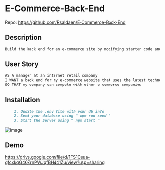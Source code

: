 # E-Commerce-Back-End

Repo: https://github.com/Rsaldaen/E-Commerce-Back-End

## Description
```md
Build the back end for an e-commerce site by modifying starter code and configure a working Express.js API to use Sequelize to interact with a MySQL database.
```

## User Story

```md
AS A manager at an internet retail company
I WANT a back end for my e-commerce website that uses the latest technologies
SO THAT my company can compete with other e-commerce companies
```

## Installation
```md
    1. Update the .env file with your db info
    2. Seed your database using " npm run seed "
    3. Start the Server using " npm start "
```

![image](https://user-images.githubusercontent.com/101837927/167278696-efaa7b1d-5f40-4443-bc95-82b4e80a5d01.png)

## Demo
https://drive.google.com/file/d/1FS1Cuua-gfcxkqG46ZrnPWJqfBHd41Zu/view?usp=sharing
